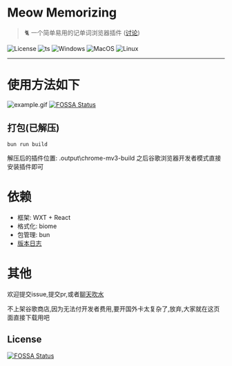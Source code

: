 
# Meow Memorizing

> 🐈️  一个简单易用的记单词浏览器插件 ([讨论](https://github.com/yebei199/meow-memorizing/discussions))

![License](https://img.shields.io/github/license/pot-app/pot-desktop.svg)
![ts](https://img.shields.io/badge/typescript-blue?logo=typescript&logoColor=white)
![Windows](https://img.shields.io/badge/-Windows-blue?logo=windows&logoColor=white)
![MacOS](https://img.shields.io/badge/-macOS-black?&logo=apple&logoColor=white)
![Linux](https://img.shields.io/badge/-Linux-yellow?logo=linux&logoColor=white)

<hr/>

# 使用方法如下

![example.gif](https://i.imgur.com/tdqxiJ7.gif)
[![FOSSA Status](https://app.fossa.com/api/projects/git%2Bgithub.com%2Fyebei199%2Fmeow-memorizing.svg?type=shield)](https://app.fossa.com/projects/git%2Bgithub.com%2Fyebei199%2Fmeow-memorizing?ref=badge_shield)

## 打包(已解压)

```shell
bun run build
``` 
解压后的插件位置: .output\chrome-mv3-build
之后谷歌浏览器开发者模式直接安装插件即可

# 依赖
- 框架: WXT + React
- 格式化: biome
- 包管理: bun
- [版本日志](./docs/CHANGELOG.md)

# 其他
欢迎提交issue,提交pr,或者[聊天吹水](https://github.com/yebei199/meow-memorizing/discussions)

不上架谷歌商店,因为无法付开发者费用,要开国外卡太复杂了,放弃,大家就在这页面直接下载用吧

## License
[![FOSSA Status](https://app.fossa.com/api/projects/git%2Bgithub.com%2Fyebei199%2Fmeow-memorizing.svg?type=large)](https://app.fossa.com/projects/git%2Bgithub.com%2Fyebei199%2Fmeow-memorizing?ref=badge_large)
